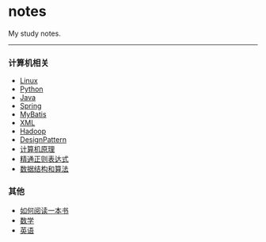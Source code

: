 # notes

My study notes.

- - -
### 计算机相关
- [Linux](./notes/Linux.md)
- [Python](./notes/Python.md)
- [Java](./notes/Java.md)
- [Spring](./notes/Spring.md)
- [MyBatis](./notes/MyBatis.md)
- [XML](./notes/XML.md)
- [Hadoop](./notes/Hadoop.md)
- [DesignPattern](./notes/DesignPattern.md)
- [计算机原理](./notes/计算机原理.md)
- [精通正则表达式](./notes/精通正则表达式.md)
- [数据结构和算法](./notes/数据结构和算法.md)

### 其他
- [如何阅读一本书](./notes/如何阅读一本书.md)
- [数学](./notes/数学.md)
- [英语](./notes/英语.md)




